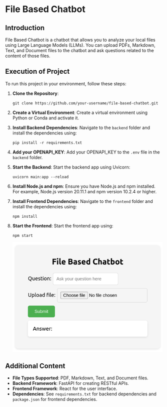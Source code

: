 # File Based Chatbot

## Introduction

File Based Chatbot is a chatbot that allows you to analyze your local files using Large Language Models (LLMs). You can upload PDFs, Markdown, Text, and Document files to the chatbot and ask questions related to the content of those files.

## Execution of Project

To run this project in your environment, follow these steps:

1. **Clone the Repository**:

   ```
   git clone https://github.com/your-username/file-based-chatbot.git
   ```

2. **Create a Virtual Environment**:
   Create a virtual environment using Python or Conda and activate it.

3. **Install Backend Dependencies**:
   Navigate to the `backend` folder and install the dependencies using:

   ```
   pip install -r requirements.txt
   ```

4. **Add your OPENAPI_KEY**:
   Add your OPENAPI_KEY to the `.env` file in the `backend` folder.

5. **Start the Backend**:
   Start the backend app using Uvicorn:

   ```
   uvicorn main:app --reload
   ```

6. **Install Node.js and npm**:
   Ensure you have Node.js and npm installed. For example, Node.js version 20.11.1 and npm version 10.2.4 or higher.

7. **Install Frontend Dependencies**:
   Navigate to the `frontend` folder and install the dependencies using:

   ```
   npm install
   ```

8. **Start the Frontend**:
   Start the frontend app using:
   ```
   npm start
   ```
   ![image](chatbot-ui.png)

## Additional Content

- **File Types Supported**: PDF, Markdown, Text, and Document files.
- **Backend Framework**: FastAPI for creating RESTful APIs.
- **Frontend Framework**: React for the user interface.
- **Dependencies**: See `requirements.txt` for backend dependencies and `package.json` for frontend dependencies.
